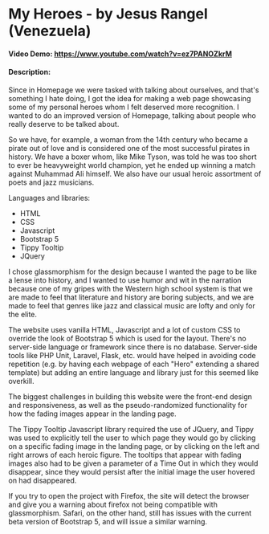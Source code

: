 # My Heroes - by Jesus Rangel (Venezuela)
#### Video Demo: https://www.youtube.com/watch?v=ez7PANOZkrM
#### Description:

Since in Homepage we were tasked with talking about ourselves, and that's something I hate doing, I got the idea for making a web page showcasing some of my personal heroes whom I felt deserved more recognition. I wanted to do an improved version of Homepage, talking about people who really deserve to be talked about.

So we have, for example, a woman from the 14th century who became a pirate out of love and is considered one of the most successful pirates in history. We have a boxer whom, like Mike Tyson, was told he was too short to ever be heavyweight world champion, yet he ended up winning a match against Muhammad Ali himself. We also have our usual heroic assortment of poets and jazz musicians.

Languages and libraries:
- HTML
- CSS
- Javascript
- Bootstrap 5
- Tippy Tooltip
- JQuery

I chose glassmorphism for the design because I wanted the page to be like a lense into history, and I wanted to use humor and wit in the narration because one of my gripes with the Western high school system is that we are made to feel that literature and history are boring subjects, and we are made to feel that genres like jazz and classical music are lofty and only for the elite.

The website uses vanilla HTML, Javascript and a lot of custom CSS to override the look of Bootstrap 5 which is used for the layout. There's no server-side language or framework since there is no database. Server-side tools like PHP Unit, Laravel, Flask, etc. would have helped in avoiding code repetition (e.g. by having each webpage of each "Hero" extending a shared template) but adding an entire language and library just for this seemed like overkill. 

The biggest challenges in building this website were the front-end design and responsiveness, as well as the pseudo-randomized functionality for how the fading images appear in the landing page.

The Tippy Tooltip Javascript library required the use of JQuery, and Tippy was used to explicitly tell the user to which page they would go by clicking on a specific fading image in the landing page, or by clicking on the left and right arrows of each heroic figure. The tooltips that appear with fading images also had to be given a parameter of a Time Out in which they would disappear, since they would persist after the initial image the user hovered on had disappeared.

If you try to open the project with Firefox, the site will detect the browser and give you a warning about firefox not being compatible with glassmorphism. Safari, on the other hand, still has issues with the current beta version of Bootstrap 5, and will issue a similar warning.